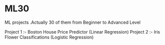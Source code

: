 # ML30
ML projects .Actually 30 of them from Beginner to Advanced Level

Project 1 :- Boston House Price Predictor (Linear Regression)
Project 2 :- Iris Flower Classifications (Logistic Regression)
